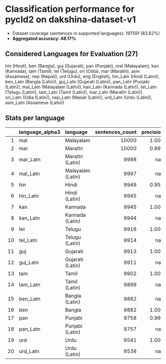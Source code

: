 # Classification performance for pycld2 on dakshina-dataset-v1

- Dataset coverage (sentences in supported languages): 197591 (83.62%)
- **Aggregated accuracy: 48.17%**

<h2 id="supported-languages">Considered Languages for Evaluation (27)</h2>

hin (Hindi), ben (Bangla), guj (Gujarati), pan (Punjabi), mal (Malayalam), kan (Kannada), tam (Tamil), tel (Telugu), ori (Odia), mar (Marathi), asm (Assamese), nep (Nepali), urd (Urdu), eng (English), hin_Latn (Hindi (Latin)), ben_Latn (Bangla (Latin)), guj_Latn (Gujarati (Latin)), pan_Latn (Punjabi (Latin)), mal_Latn (Malayalam (Latin)), kan_Latn (Kannada (Latin)), tel_Latn (Telugu (Latin)), tam_Latn (Tamil (Latin)), mar_Latn (Marathi (Latin)), ori_Latn (Odia (Latin)), nep_Latn (Nepali (Latin)), urd_Latn (Urdu (Latin)), asm_Latn (Assamese (Latin))

<h2 id="metrics-per-language">Stats per language</h2>

|    | language_alpha3   | language          |   sentences_count |   precision |   recall |    f1 |    tp |   fp |     tn |   fn |
|---:|:------------------|:------------------|------------------:|------------:|---------:|------:|------:|-----:|-------:|-----:|
|  1 | mal               | Malayalam         |             10000 |       1.000 |    1.000 | 1.000 | 10000 |    0 | 187591 |    0 |
|  2 | mar               | Marathi           |             10000 |       0.991 |    0.892 | 0.935 |  8918 |   77 | 187514 | 1082 |
|  3 | mar_Latn          | Marathi (Latin)   |              9998 |     nan     |    0.000 | 0.000 |     0 |    0 | 187593 | 9998 |
|  4 | mal_Latn          | Malayalam (Latin) |              9997 |     nan     |    0.000 | 0.000 |     0 |    0 | 187594 | 9997 |
|  5 | hin               | Hindi             |              9949 |       0.959 |    0.936 | 0.929 |  9317 |  396 | 187246 |  632 |
|  6 | hin_Latn          | Hindi (Latin)     |              9945 |     nan     |    0.000 | 0.000 |     0 |    0 | 187646 | 9945 |
|  7 | kan               | Kannada           |              9945 |       1.000 |    1.000 | 1.000 |  9945 |    0 | 187646 |    0 |
|  8 | kan_Latn          | Kannada (Latin)   |              9944 |     nan     |    0.000 | 0.000 |     0 |    0 | 187647 | 9944 |
|  9 | tel               | Telugu            |              9916 |       1.000 |    1.000 | 1.000 |  9916 |    0 | 187675 |    0 |
| 10 | tel_Latn          | Telugu (Latin)    |              9914 |     nan     |    0.000 | 0.000 |     0 |    0 | 187677 | 9914 |
| 11 | guj               | Gujarati          |              9913 |       1.000 |    1.000 | 1.000 |  9913 |    0 | 187678 |    0 |
| 12 | guj_Latn          | Gujarati (Latin)  |              9911 |     nan     |    0.000 | 0.000 |     0 |    0 | 187680 | 9911 |
| 13 | tam               | Tamil             |              9902 |       1.000 |    1.000 | 1.000 |  9902 |    3 | 187686 |    0 |
| 14 | tam_Latn          | Tamil (Latin)     |              9899 |     nan     |    0.000 | 0.000 |     0 |    0 | 187692 | 9899 |
| 15 | ben_Latn          | Bangla (Latin)    |              9882 |     nan     |    0.000 | 0.000 |     0 |    0 | 187709 | 9882 |
| 16 | ben               | Bangla            |              9882 |       1.000 |    0.928 | 0.963 |  9171 |    1 | 187708 |  711 |
| 17 | pan               | Punjabi           |              9758 |       0.999 |    1.000 | 0.999 |  9758 |    7 | 187826 |    0 |
| 18 | pan_Latn          | Punjabi (Latin)   |              9757 |     nan     |    0.000 | 0.000 |     0 |    0 | 187834 | 9757 |
| 19 | urd               | Urdu              |              9541 |       1.000 |    0.875 | 0.933 |  8348 |    1 | 188049 | 1193 |
| 20 | urd_Latn          | Urdu (Latin)      |              9538 |     nan     |    0.000 | 0.000 |     0 |    0 | 188053 | 9538 |